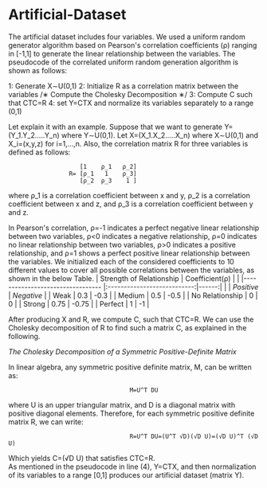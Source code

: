 # Artificial-Dataset

The artificial dataset includes four variables. We used a uniform random generator algorithm based on Pearson's correlation coefficients (ρ) ranging in [-1,1] to generate the linear relationship between the variables. The pseudocode of the correlated uniform random generation algorithm is shown as follows:


1:             Generate X∼U(0,1)
2:             Initialize R as a correlation matrix between the variables
                /∗  Compute the Cholesky Decomposition ∗/
3:             Compute C such that CTC=R
4:             set Y=CTX and normalize its variables separately to a range (0,1)

Let explain it with an example. Suppose that we want to generate Y=(Y_1.Y_2.….Y_n) where Y∼U(0,1). Let X=(X_1.X_2.….X_n) where X∼U(0,1) and X_i=(x,y,z) for i=1,…,n. Also, the correlation matrix R for three variables is defined as follows:  

                        [1    ρ_1   ρ_2]
                     R= [ρ_1   1    ρ_3]
                        [ρ_2  ρ_3    1 ]
                     
where ρ_1 is a correlation coefficient between x and y, ρ_2 is a correlation coefficient between x and z, and ρ_3 is a correlation coefficient between y and z.

In Pearson's correlation, ρ=-1 indicates a perfect negative linear relationship between two variables, ρ<0 indicates a negative relationship, ρ=0 indicates no linear relationship between two variables, ρ>0 indicates a positive relationship, and ρ=1 shows a perfect positive linear relationship between the variables. We initialized each of the considered coefficients to 10 different values to cover all possible correlations between the variables, as shown in the below Table.
|  Strength of Relationship        |         Coefficient(ρ)      |       |
|--------------------------------- |:---------------------------:|------:|
|                                  |   *Positive*  |  *Negative* |
| Weak                             |     0.3       |    -0.3     |
| Medium                           |     0.5       |    -0.5     |
| No Relationship                  |      0        |      0      |
| Strong                           |     0.75      |    -0.75    |
| Perfect                          |      1        |      -1     |

After producing X and R, we compute C, such that CTC=R. We can use the Cholesky decomposition of R to find such a matrix C, as explained in the following. 

*The Cholesky Decomposition of a Symmetric Positive-Definite Matrix*

In linear algebra, any symmetric positive definite matrix, M, can be written as:  

                                      M=U^T DU
where U is an upper triangular matrix, and D is a diagonal matrix with positive diagonal elements. Therefore, for each symmetric positive definite matrix R, we can write:   

                                      R=U^T DU=(U^T √D)(√D U)=(√D U)^T (√D U)
Which yields C=(√D U) that satisfies CTC=R.  
As mentioned in the pseudocode in line (4), Y=CTX, and then normalization of its variables to a range [0,1] produces our artificial dataset (matrix Y).

